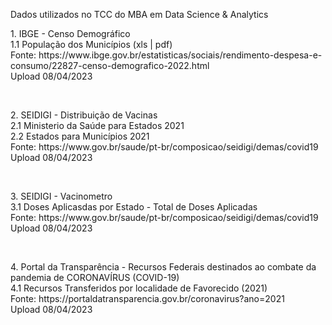 <p>Dados utilizados no TCC do MBA em Data Science & Analytics<br></p>

<p>1. IBGE - Censo Demográfico<br>
1.1 População dos Municípios (xls | pdf)<br>
Fonte: https://www.ibge.gov.br/estatisticas/sociais/rendimento-despesa-e-consumo/22827-censo-demografico-2022.html<br>
Upload 08/04/2023<br></p>
<br>
<p>2. SEIDIGI - Distribuição de Vacinas<br>
2.1 Ministerio da Saúde para Estados 2021<br>
2.2 Estados para Municípios 2021<br>
Fonte: https://www.gov.br/saude/pt-br/composicao/seidigi/demas/covid19<br>
Upload 08/04/2023<br></p>
<br>
<p>3. SEIDIGI - Vacinometro<br>
3.1 Doses Aplicasdas por Estado - Total de Doses Aplicadas<br>
Fonte: https://www.gov.br/saude/pt-br/composicao/seidigi/demas/covid19<br>
Upload 08/04/2023<br></p>
<br>
<p>4. Portal da Transparência - Recursos Federais destinados ao combate da pandemia de CORONAVÍRUS (COVID-19)<br>
4.1 Recursos Transferidos por localidade de Favorecido (2021)<br>
Fonte: https://portaldatransparencia.gov.br/coronavirus?ano=2021<br>
Upload 08/04/2023<br></p>
<br>
